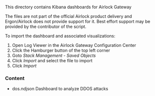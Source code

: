 This directory contains Kibana dashboards for Airlock Gateway

The files are not part of the official Airlock product delivery and Ergon/Airlock does not provide support for it. Best effort support may be provided by the contributor of the script.

To import the dashboard and associated visualizations:

1. Open Log Viewer in the Airlock Gateway Configuration Center
1. Click the Hamburger button of the top left corner
1. Goto *Stack Management* - *Saved Objects*
1. Click *Import* and select the file to import
1. Click *Import*

### Content
* dos.ndjson Dashboard to analyze DDOS attacks
